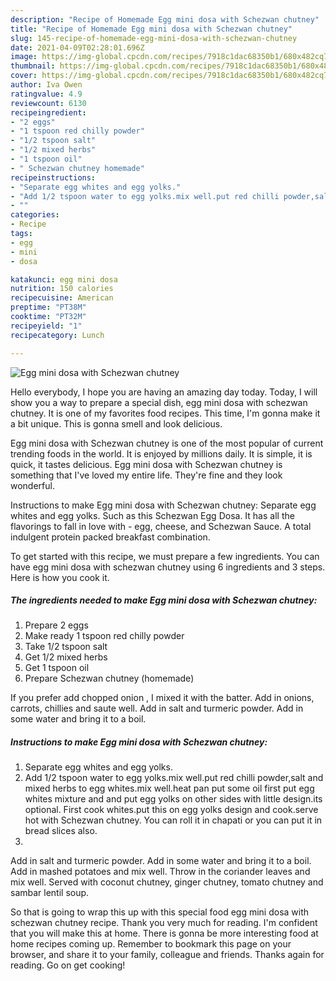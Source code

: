 ```yaml
---
description: "Recipe of Homemade Egg mini dosa with Schezwan chutney"
title: "Recipe of Homemade Egg mini dosa with Schezwan chutney"
slug: 145-recipe-of-homemade-egg-mini-dosa-with-schezwan-chutney
date: 2021-04-09T02:28:01.696Z
image: https://img-global.cpcdn.com/recipes/7918c1dac68350b1/680x482cq70/egg-mini-dosa-with-schezwan-chutney-recipe-main-photo.jpg
thumbnail: https://img-global.cpcdn.com/recipes/7918c1dac68350b1/680x482cq70/egg-mini-dosa-with-schezwan-chutney-recipe-main-photo.jpg
cover: https://img-global.cpcdn.com/recipes/7918c1dac68350b1/680x482cq70/egg-mini-dosa-with-schezwan-chutney-recipe-main-photo.jpg
author: Iva Owen
ratingvalue: 4.9
reviewcount: 6130
recipeingredient:
- "2 eggs"
- "1 tspoon red chilly powder"
- "1/2 tspoon salt"
- "1/2 mixed herbs"
- "1 tspoon oil"
- " Schezwan chutney homemade"
recipeinstructions:
- "Separate egg whites and egg yolks."
- "Add 1/2 tspoon water to egg yolks.mix well.put red chilli powder,salt and mixed herbs to egg whites.mix well.heat pan put some oil first put egg whites mixture and and put egg yolks on other sides with little design.its optional. First cook whites.put this on egg yolks design and cook.serve hot with Schezwan chutney. You can roll it in chapati or you can put it in bread slices also."
- ""
categories:
- Recipe
tags:
- egg
- mini
- dosa

katakunci: egg mini dosa 
nutrition: 150 calories
recipecuisine: American
preptime: "PT38M"
cooktime: "PT32M"
recipeyield: "1"
recipecategory: Lunch

---
```



![Egg mini dosa with Schezwan chutney](https://img-global.cpcdn.com/recipes/7918c1dac68350b1/680x482cq70/egg-mini-dosa-with-schezwan-chutney-recipe-main-photo.jpg)

Hello everybody, I hope you are having an amazing day today. Today, I will show you a way to prepare a special dish, egg mini dosa with schezwan chutney. It is one of my favorites food recipes. This time, I'm gonna make it a bit unique. This is gonna smell and look delicious.

Egg mini dosa with Schezwan chutney is one of the most popular of current trending foods in the world. It is enjoyed by millions daily. It is simple, it is quick, it tastes delicious. Egg mini dosa with Schezwan chutney is something that I've loved my entire life. They're fine and they look wonderful.

Instructions to make Egg mini dosa with Schezwan chutney: Separate egg whites and egg yolks. Such as this Schezwan Egg Dosa. It has all the flavorings to fall in love with - egg, cheese, and Schezwan Sauce. A total indulgent protein packed breakfast combination.


To get started with this recipe, we must prepare a few ingredients. You can have egg mini dosa with schezwan chutney using 6 ingredients and 3 steps. Here is how you cook it.

<!--inarticleads1-->

##### The ingredients needed to make Egg mini dosa with Schezwan chutney:

1. Prepare 2 eggs
1. Make ready 1 tspoon red chilly powder
1. Take 1/2 tspoon salt
1. Get 1/2 mixed herbs
1. Get 1 tspoon oil
1. Prepare  Schezwan chutney (homemade)


If you prefer add chopped onion , I mixed it with the batter. Add in onions, carrots, chillies and saute well. Add in salt and turmeric powder. Add in some water and bring it to a boil. 

<!--inarticleads2-->

##### Instructions to make Egg mini dosa with Schezwan chutney:

1. Separate egg whites and egg yolks.
1. Add 1/2 tspoon water to egg yolks.mix well.put red chilli powder,salt and mixed herbs to egg whites.mix well.heat pan put some oil first put egg whites mixture and and put egg yolks on other sides with little design.its optional. First cook whites.put this on egg yolks design and cook.serve hot with Schezwan chutney. You can roll it in chapati or you can put it in bread slices also.
1. 


Add in salt and turmeric powder. Add in some water and bring it to a boil. Add in mashed potatoes and mix well. Throw in the coriander leaves and mix well. Served with coconut chutney, ginger chutney, tomato chutney and sambar lentil soup. 

So that is going to wrap this up with this special food egg mini dosa with schezwan chutney recipe. Thank you very much for reading. I'm confident that you will make this at home. There is gonna be more interesting food at home recipes coming up. Remember to bookmark this page on your browser, and share it to your family, colleague and friends. Thanks again for reading. Go on get cooking!
